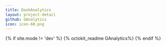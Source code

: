 ```yaml
---
title: DashAnalytics
layout: project-detail
github: GAnalytics
icon: icon-60.png
---
```


{% if site.mode != 'dev' %}
{% octokit_readme GAnalytics%}
{% endif %}